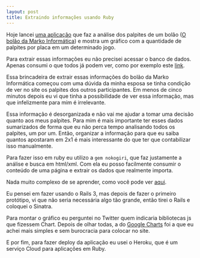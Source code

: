 ```yaml
---
layout: post
title: Extraindo informações usando Ruby
---
```


Hoje lancei [uma aplicação](http://hackmarkoapp.heroku.com) que faz a análise dos palpites de um bolão ([O bolão da Marko Informática](http://www.bolaodamarko.com.br)) e mostra um gráfico com a quantidade de palpites por placa em um determinado jogo.

Para extrair essas informações eu não precisei acessar o banco de dados. Apenas consumi o que todos já podem ver, como por exemplo este [link](http://www.bolaodamarko.com.br/palpitejogo.php?jogo=84).

Essa brincadeira de extrair essas informações do bolão da Marko Informática começou com uma dúvida da minha esposa se tinha condição de ver no site os palpites dos outros participantes. Em menos de cinco minutos depois eu vi que tinha a possibilidade de ver essa informação, mas que infelizmente para mim é irrelevante.

Essa informação é desorganizada e não vai me ajudar a tomar uma decisão quanto aos meus palpites. Para mim é mais importante ter esses dados sumarizados de forma que eu não perca tempo analisando todos os palpites, um por um. Então, organizar a informação para que eu saiba quantos apostaram em 2x1 é mais interessante do que ter que contabilizar isso manualmente.

Para fazer isso em ruby eu utilizo a `gem nokogiri`, que faz justamente a análise e busca em html/xml. Com ela eu posso facilmente consumir o conteúdo de uma página e extrair os dados que realmente importa.

Nada muito complexo de se aprender, como você pode ver [aqui](http://gist.github.com/457000).

Eu pensei em fazer usando o Rails 3, mas depois de fazer o primeiro protótipo, vi que não seria necessária algo tão grande, então tirei o Rails e coloquei o Sinatra.

Para montar o gráfico eu perguntei no Twitter quem indicaria bibliotecas js que fizessem Chart. Depois de olhar todas, a do [Google Charts](http://code.google.com/apis/charttools/index.html) foi a que eu achei mais simples e sem burocracia para colocar no site.

E por fim, para fazer deploy da aplicação eu usei o Heroku, que é um serviço Cloud para aplicações em Ruby.
